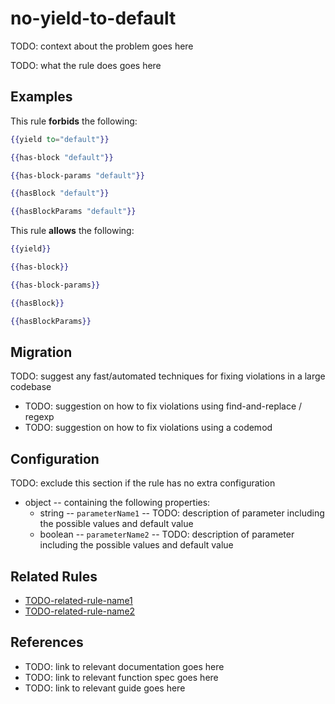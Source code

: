 # no-yield-to-default

TODO: context about the problem goes here

TODO: what the rule does goes here

## Examples

This rule **forbids** the following:

```hbs
{{yield to="default"}}
```

```hbs
{{has-block "default"}}
```

```hbs
{{has-block-params "default"}}
```

```hbs
{{hasBlock "default"}}
```

```hbs
{{hasBlockParams "default"}}
```

This rule **allows** the following:

```hbs
{{yield}}
```

```hbs
{{has-block}}
```

```hbs
{{has-block-params}}
```

```hbs
{{hasBlock}}
```

```hbs
{{hasBlockParams}}
```

## Migration

TODO: suggest any fast/automated techniques for fixing violations in a large codebase

* TODO: suggestion on how to fix violations using find-and-replace / regexp
* TODO: suggestion on how to fix violations using a codemod

## Configuration

TODO: exclude this section if the rule has no extra configuration

* object -- containing the following properties:
  * string -- `parameterName1` -- TODO: description of parameter including the possible values and default value
  * boolean -- `parameterName2` -- TODO: description of parameter including the possible values and default value

## Related Rules

* [TODO-related-rule-name1](related-rule-name1.md)
* [TODO-related-rule-name2](related-rule-name2.md)

## References

* TODO: link to relevant documentation goes here
* TODO: link to relevant function spec goes here
* TODO: link to relevant guide goes here

